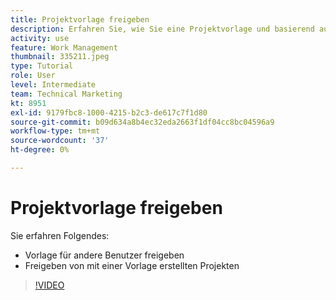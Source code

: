 ```yaml
---
title: Projektvorlage freigeben
description: Erfahren Sie, wie Sie eine Projektvorlage und basierend auf einer Vorlage erstellte Projekte freigeben können.
activity: use
feature: Work Management
thumbnail: 335211.jpeg
type: Tutorial
role: User
level: Intermediate
team: Technical Marketing
kt: 8951
exl-id: 9179fbc8-1000-4215-b2c3-de617c7f1d80
source-git-commit: b09d634a8b4ec32eda2663f1df04cc8bc04596a9
workflow-type: tm+mt
source-wordcount: '37'
ht-degree: 0%

---
```


# Projektvorlage freigeben

Sie erfahren Folgendes:

* Vorlage für andere Benutzer freigeben
* Freigeben von mit einer Vorlage erstellten Projekten

>[!VIDEO](https://video.tv.adobe.com/v/335211/?quality=12)
